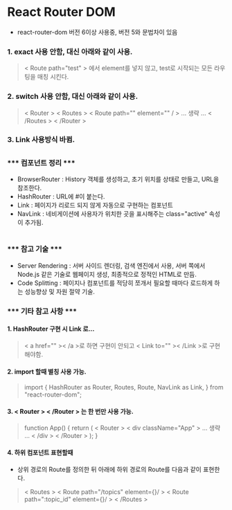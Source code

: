 # React Router DOM
+ react-router-dom 버전 6이상 사용중, 버전 5와 문법차이 있음 
###
### 1. exact 사용 안함, 대신 아래와 같이 사용.
> < Route path="test" > 에서 element를 넣지 않고, test로 시작되는 모든 라우팅을 매칭 시킨다.
### 2. switch 사용 안함, 대신 아래와 같이 사용.
> < Router > 
< Routes >
< Route path="" element="" / >
... 생략 ...
< /Routes >
< /Router >
### 3. Link 사용방식 바뀜.
##
### *** 컴포넌트 정리 ***
+ BrowserRouter : History 객체를 생성하고, 초기 위치를 상태로 만들고, URL을 참조한다.
+ HashRouter : URL에 #이 붙는다.
+ Link : 페이지가 리로드 되지 않게 자동으로 구현하는 컴포넌트
+ NavLink : 네비게이션에 사용자가 위치한 곳을 표시해주는 class="active" 속성이 추가됨.
# 
### *** 참고 기술 ***
+ Server Rendering : 서버 사이드 렌더링, 검색 엔진에서 사용, 서버 쪽에서 Node.js 같은 기술로 웹페이지 생성, 최종적으로 정적인 HTML로 만듬.
+ Code Splitting : 페이지나 컴포넌트를 적당히 쪼개서 필요할 때마다 로드하게 하는 성능향상 및 자원 절약 기술.

### *** 기타 참고 사항 ***
#### 1. HashRouter 구현 시 Link 로...
> < a href="" >< /a >로 하면 구현이 안되고 < Link to="" >< /Link >로 구현해야함.
#### 2. import 할때 별칭 사용 가능.
> import {
HashRouter as Router,
Routes,
Route,
NavLink as Link,
} from "react-router-dom";
#### 3. < Router > < /Router > 는 한 번만 사용 가능.
> function App() {
return (
< Router >
< div className="App" >
 ... 생략 ... 
< /div >
< /Router >
);
}
#### 4. 하위 컴포넌트 표현할때 
+ 상위 경로의 Route를 정의한 뒤 아래에 하위 경로의 Route를 다음과 같이 표현한다.
>< Routes >
    < Route path="/topics" element={<Topics/>}/ >
        < Route path=":topic_id" element={<Topic/>}/ > 
< /Routes >

